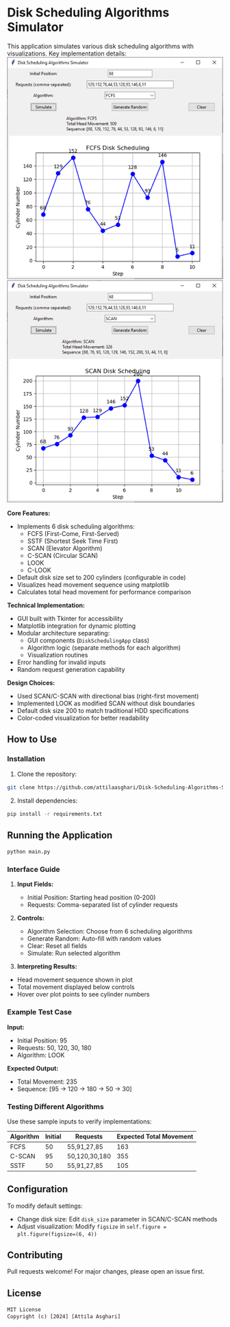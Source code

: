 # Disk Scheduling Algorithms Simulator
This application simulates various disk scheduling algorithms with visualizations. Key implementation details:
![Screenshot](./assets/screenshot-1.PNG)
![Screenshot](./assets/screenshot-2.PNG)

**Core Features:**
- Implements 6 disk scheduling algorithms:
  - FCFS (First-Come, First-Served)
  - SSTF (Shortest Seek Time First)
  - SCAN (Elevator Algorithm)
  - C-SCAN (Circular SCAN)
  - LOOK 
  - C-LOOK
- Default disk size set to 200 cylinders (configurable in code)
- Visualizes head movement sequence using matplotlib
- Calculates total head movement for performance comparison

**Technical Implementation:**
- GUI built with Tkinter for accessibility
- Matplotlib integration for dynamic plotting
- Modular architecture separating:
  - GUI components (`DiskSchedulingApp` class)
  - Algorithm logic (separate methods for each algorithm)
  - Visualization routines
- Error handling for invalid inputs
- Random request generation capability

**Design Choices:**
- Used SCAN/C-SCAN with directional bias (right-first movement)
- Implemented LOOK as modified SCAN without disk boundaries
- Default disk size 200 to match traditional HDD specifications
- Color-coded visualization for better readability

## How to Use

### Installation
1. Clone the repository:
```bash
git clone https://github.com/attilaasghari/Disk-Scheduling-Algorithms-Simulator.git
```
2. Install dependencies:
```bash
pip install -r requirements.txt
```
## Running the Application
```bash
python main.py
```
### Interface Guide
1. **Input Fields:**
   - Initial Position: Starting head position (0-200)
   - Requests: Comma-separated list of cylinder requests
   
2. **Controls:**
   - Algorithm Selection: Choose from 6 scheduling algorithms
   - Generate Random: Auto-fill with random values
   - Clear: Reset all fields
   - Simulate: Run selected algorithm

3. **Interpreting Results:**
- Head movement sequence shown in plot
- Total movement displayed below controls
- Hover over plot points to see cylinder numbers

### Example Test Case
**Input:**
- Initial Position: 95
- Requests: 50, 120, 30, 180
- Algorithm: LOOK

**Expected Output:**
- Total Movement: 235
- Sequence: [95 → 120 → 180 → 50 → 30]


### Testing Different Algorithms
Use these sample inputs to verify implementations:

| Algorithm | Initial | Requests        | Expected Total Movement |
|-----------|---------|-----------------|-------------------------|
| FCFS      | 50      | 55,91,27,85     | 163                     |
| C-SCAN    | 95      | 50,120,30,180   | 355                     |
| SSTF      | 50      | 55,91,27,85     | 105                     |

## Configuration
To modify default settings:
- Change disk size: Edit `disk_size` parameter in SCAN/C-SCAN methods
- Adjust visualization: Modify `figsize` in `self.figure = plt.figure(figsize=(6, 4))`


## Contributing
Pull requests welcome! For major changes, please open an issue first.

## License
```text
MIT License
Copyright (c) [2024] [Attila Asghari]
```